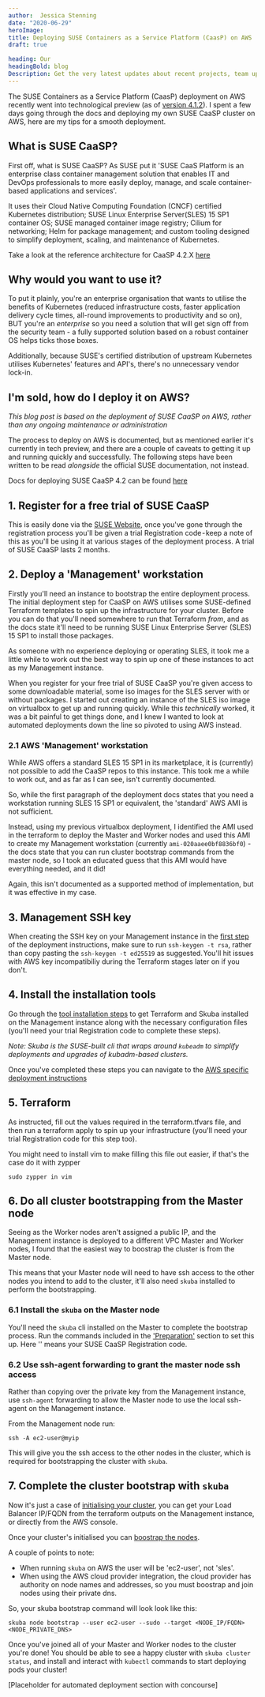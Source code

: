 ```yaml
---
author:  Jessica Stenning
date: "2020-06-29"
heroImage:
title: Deploying SUSE Containers as a Service Platform (CaasP) on AWS
draft: true

heading: Our
headingBold: blog
Description: Get the very latest updates about recent projects, team updates, thoughts and industry news from our team of EngineerBetter experts.
---
```


The SUSE Containers as a Service Platform (CaasP) deployment on AWS recently went into technological preview (as of [version 4.1.2](https://www.suse.com/releasenotes/x86_64/SUSE-CAASP/4/#_deployment_on_aws_as_technology_preview)). I spent a few days going through the docs and deploying my own SUSE CaaSP cluster on AWS, here are my tips for a smooth deployment.

## What is SUSE CaaSP?
First off, what is SUSE CaaSP? As SUSE put it 'SUSE CaaS Platform is an enterprise class container management solution that enables IT and DevOps professionals to more easily deploy, manage, and scale container-based applications and services'.

It uses their Cloud Native Computing Foundation (CNCF) certified Kubernetes distribution; SUSE Linux Enterprise Server(SLES) 15 SP1 container OS; SUSE managed container image registry; Cilium for networking; Helm for package management; and custom tooling designed to simplify deployment, scaling, and maintenance of Kubernetes.

Take a look at the reference architecture for CaaSP 4.2.X [here](https://documentation.suse.com/suse-caasp/4.2/html/caasp-deployment/_deployment_scenarios.html#_default_deployment_scenario)

## Why would you want to use it?
To put it plainly, you're an enterprise organisation that wants to utilise the benefits of Kubernetes (reduced infrastructure costs, faster application delivery cycle times, all-round improvements to productivity and so on), BUT you're an _enterprise_ so you need a solution that will get sign off from the security team - a fully supported solution based on a robust container OS helps ticks those boxes.

Additionally, because SUSE's certified distribution of upstream Kubernetes utilises Kubernetes' features and API's, there's no unnecessary vendor lock-in.

## I'm sold, how do I deploy it on AWS?
_This blog post is based on the deployment of SUSE CaaSP on AWS, rather than any ongoing maintenance or administration_

The process to deploy on AWS is documented, but as mentioned earlier it's currently in tech preview, and there are a couple of caveats to getting it up and running quickly and successfully. The following steps have been written to be read _alongside_ the official SUSE documentation, not instead.

Docs for deploying SUSE CaaSP 4.2 can be found [here](https://documentation.suse.com/suse-caasp/4.2/html/caasp-deployment/_deployment_instructions.html#)

## 1. Register for a free trial of SUSE CaaSP
This is easily done via the [SUSE Website](https://www.suse.com/products/caas-platform/trials/MkpwEt3Ub98~/?campaign_name=Eval:_CaaSP_4), once you've gone through the registration process you'll be given a trial Registration code - keep a note of this as you'll be using it at various stages of the deployment process. A trial of SUSE CaaSP lasts 2 months.

## 2. Deploy a 'Management' workstation
Firstly you'll need an instance to bootstrap the entire deployment process. The initial deployment step for CaaSP on AWS utilises some SUSE-defined Terraform templates to spin up the infrastructure for your cluster. Before you can do that you'll need somewhere to run that Terraform _from_, and as the docs state it'll need to be running SUSE Linux Enterprise Server (SLES) 15 SP1 to install those packages.

As someone with no experience deploying or operating SLES, it took me a little while to work out the best way to spin up one of these instances to act as my Management instance.

When you register for your free trial of SUSE CaaSP you're given access to some downloadable material, some iso images for the SLES server with or without packages. I started out creating an instance of the SLES iso image on virtualbox to get up and running quickly. While this _technically_ worked, it was a bit painful to get things done, and I knew I wanted to look at automated deployments down the line so pivoted to using AWS instead.

### 2.1 AWS 'Management' workstation
While AWS offers a standard SLES 15 SP1 in its marketplace, it is (currently) not possible to add the CaaSP repos to this instance. This took me a while to work out, and as far as I can see, isn't currently documented.

So, while the first paragraph of the deployment docs states that you need a workstation running SLES 15 SP1 or equivalent, the 'standard' AWS AMI is not sufficient.

Instead, using my previous virtualbox deployment, I identified the AMI used in the terraform to deploy the Master and Worker nodes and used this AMI to create my Management workstation (currently `ami-020aaee0bf8836bf0`) - the docs state that you can run cluster bootstrap commands from the master node, so I took an educated guess that this AMI would have everything needed, and it did!

Again, this isn't documented as a supported method of implementation, but it was effective in my case.

## 3. Management SSH key
When creating the SSH key on your Management instance in the [first step](https://documentation.suse.com/suse-caasp/4.2/html/caasp-deployment/_deployment_instructions.html#ssh.configuration) of the deployment instructions, make sure to run `ssh-keygen -t rsa`, rather than copy pasting the `ssh-keygen -t ed25519` as suggested. You'll hit issues with AWS key incompatibiliy during the Terraform stages later on if you don't.

## 4. Install the installation tools
Go through the [tool installation steps](https://documentation.suse.com/suse-caasp/4.2/html/caasp-deployment/_deployment_instructions.html#_installation_tools) to get Terraform and Skuba installed on the Management instance along with the necessary configuration files (you'll need your trial Registration code to complete these steps).

_Note: Skuba is the SUSE-built cli that wraps around `kubeadm` to simplify deployments and upgrades of kubadm-based clusters._

Once you've completed these steps you can navigate to the [AWS specific deployment instructions](https://documentation.suse.com/suse-caasp/4.2/html/caasp-deployment/_deployment_instructions.html#_deployment_on_amazon_web_services_aws)

## 5. Terraform
As instructed, fill out the values required in the terraform.tfvars file, and then run a terraform apply to spin up your infrastructure (you'll need your trial Registration code for this step too).

You might need to install vim to make filling this file out easier, if that's the case do it with zypper
```
sudo zypper in vim
```

## 6. Do all cluster bootstrapping from the Master node
Seeing as the Worker nodes aren't assigned a public IP, and the Management instance is deployed to a different VPC Master and Worker nodes, I found that the easiest way to boostrap the cluster is from the Master node.

This means that your Master node will need to have ssh access to the other nodes you intend to add to the cluster, it'll also need `skuba` installed to perform the bootstrapping.

### 6.1 Install the `skuba` on the Master node
You'll need the `skuba` cli installed on the Master to complete the bootstrap process.  Run the commands included in the ['Preparation'](https://documentation.suse.com/suse-caasp/4.2/html/caasp-deployment/bootstrap.html#_install_skuba) section to set this up. Here '<PRODUCT-KEY>' means your SUSE CaaSP Registration code.

### 6.2 Use ssh-agent forwarding to grant the master node ssh access
Rather than copying over the private key from the Management instance, use `ssh-agent` forwarding to allow the Master node to use the local ssh-agent on the Management instance.

From the Management node run:
```
ssh -A ec2-user@myip
```

This will give you the ssh access to the other nodes in the cluster, which is required for bootstrapping the cluster with `skuba`.

## 7. Complete the cluster bootstrap with `skuba`
Now it's just a case of [initialising your cluster](https://documentation.suse.com/suse-caasp/4.2/html/caasp-deployment/bootstrap.html#_amazon_web_services_aws_cpi), you can get your Load Balancer IP/FQDN from the terraform outputs on the Management instance, or directly from the AWS console.

Once your cluster's initialised you can [boostrap the nodes](https://documentation.suse.com/suse-caasp/4.2/html/caasp-deployment/bootstrap.html#cluster.bootstrap).

A couple of points to note:
- When running `skuba` on AWS the user will be 'ec2-user', not 'sles'.
- When using the AWS cloud provider integration, the cloud provider has authority on node names and addresses, so you must boostrap and join nodes using their private dns.

So, your skuba bootstrap command will look look like this:
```
skuba node bootstrap --user ec2-user --sudo --target <NODE_IP/FQDN> <NODE_PRIVATE_DNS>
```

Once you've joined all of your Master and Worker nodes to the cluster you're done! You should be able to see a happy cluster with `skuba cluster status`, and install and interact with `kubectl` commands to start deploying pods your cluster!


[Placeholder for automated deployment section with concourse]
